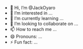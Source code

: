 - 👋 Hi, I’m @JackOyaro
- 👀 I’m interested in ...
- 🌱 I’m currently learning ...
- 💞️ I’m looking to collaborate on ...
- 📫 How to reach me ...
- 😄 Pronouns: ...
- ⚡ Fun fact: ...

<!---
JackOyaro/JackOyaro is a ✨ special ✨ repository because its `README.md` (this file) appears on your GitHub profile.
You can click the Preview link to take a look at your changes.
--->
